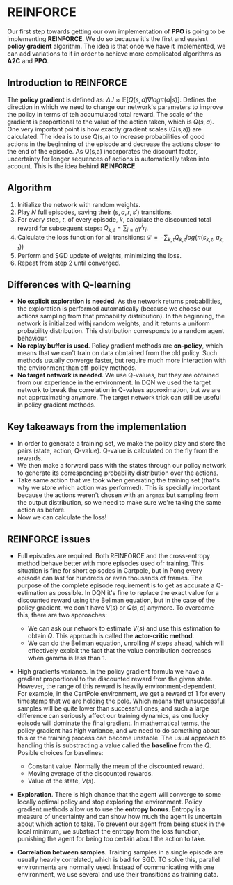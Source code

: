 # REINFORCE

Our first step towards getting our own implementation of **PPO** is going to be implementing **REINFORCE**. We do so because it's the first and easiest **policy gradient** algorithm. The idea is that once we have it implemented, we can add variations to it in order to achieve more complicated algorithms as **A2C** and **PPO**.

## Introduction to REINFORCE

The **policy gradient** is defined as: $\Delta J \approx \mathbb{E}\left[ Q(s,a) \nabla log\pi(a|s) \right]$. Defines the direction in which we need to change our network's parameters to improve the policy in terms of teh accumulated total reward. The scale of the gradient is proportional to the value of the action taken, which is $Q(s,a)$. One very important point is how exactly gradient scales (Q(s,a)) are calculated. The idea is to use Q(s,a) to increase probabilities of good actions in the beginning of the episode and decrease the actions closer to the end of the episode. As Q(s,a) incorporates the discount factor, uncertainty for longer sequences of actions is automatically taken into account. This is the idea behind **REINFORCE**.

## Algorithm

1. Initialize the network with random weights.
2. Play $N$ full episodes, saving their $(s, a, r, s')$ transitions.
3. For every step, $t$, of every episode, $k$, calculate the discounted total reward for subsequent steps: $Q_{k,t} = \sum_{i=0}\gamma^{i}r_{i}$.
4. Calculate the loss function for all transitions: $\mathcal{L} = -\sum_{k,t}Q_{k,t}log\left( \pi\left( s_{k,t},a_{k,t} \right) \right)$
5. Perform and SGD update of weights, minimizing the loss.
6. Repeat from step 2 until converged.

## Differences with Q-learning

- **No explicit exploration is needed**. As the network returns probabilities, the exploration is performed automatically (because we choose our actions sampling from that probability distribution). In the beginning, the network is initialized withj random weights, and it returns a uniform probability distribution. This distribution corresponds to a random agent behaviour.
- **No replay buffer is used**. Policy gradient methods are **on-policy**, which means that we can't train on data obntained from the old policy. Such methods usually converge faster, but require much more interaction with the environment than off-policy methods.
- **No target network is needed**. We use Q-values, but they are obtained from our experience in the environment. In DQN we used the target network to break the correlation in Q-values approximation, but we are not approximating anymore. The target network trick can still be useful in policy gradient methods.

## Key takeaways from the implementation

- In order to generate a training set, we make the policy play and store the pairs (state, action, Q-value). Q-value is calculated on the fly from the rewards.
- We then make a forward pass with the states through our policy network to generate its corresponding probability distribution over the actions.
- Take same action that we took when generating the training set (that's why we store which action was performed). This is specially important because the actions weren't chosen with an `argmax` but sampling from the output distribution, so we need to make sure we're taking the same action as before.
- Now we can calculate the loss!

## REINFORCE issues

- Full episodes are required. Both REINFORCE and the cross-entropy method behave better with more episodes used ofr training. This situation is fine for short episodes in Cartpole, but in Pong every episode can last for hundreds or even thousands of frames. The purpose of the complete episode requirement is to get as accurate a Q-estimation as possible. In DQN it's fine to replace the exact value for a discounted reward using the Bellman equation, but in the case of the policy gradient, we don't have $V(s)$ or $Q(s,a)$ anymore.
To overcome this, there are two approaches:
    - We can ask our network to estimate $V(s)$ and use this estimation to obtain $Q$. This approach is called the **actor-critic method**.
    - We can do the Bellman equation, unrolling $N$ steps ahead, which will effectively exploit the fact that the value contribution decreases when gamma is less than 1.

- High gradients variance. In the policy gradient formula we have a gradient proportional to the discounted reward from the given state. However, the range of this reward is heavily environment-dependent. For example, in the CartPole environment, we get a reward of 1 for every timestamp that we are holding the pole. Which means that unsuccessful samples will be quite lower than successful ones, and such a large difference can seriously affect our training dynamics, as one lucky episode will dominate the final gradient.
In mathematical terms, the policy gradient has high variance, and we need to do something about this or the training process can become unstable. The usual approach to handling this is substracting a value called the **baseline** from the $Q$. Posible choices for baselines:
    - Constant value. Normally the mean of the discounted reward.
    - Moving average of the discounted rewards.
    - Value of the state, $V(s)$.

- **Exploration**. There is high chance that the agent will converge to some locally optimal policy and stop exploring the environment. Policy gradient methods allow us to use the **entropy bonus**. Entropy is a measure of uncertainty and can show how much the agent is uncertain about which action to take. To prevent our agent from being stuck in the local minimum, we substract the entropy from the loss function, punishing the agent for being too certain about the action to take.

- **Correlation between samples**. Training samples in a single episode are usually heavily correlated, which is bad for SGD. TO solve this, parallel environments are normally used. Instead of communicating with one environment, we use several and use their transitions as training data.